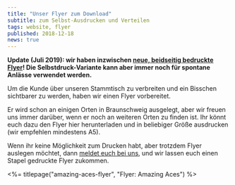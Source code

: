 ```yaml
---
title: "Unser Flyer zum Download"
subtitle: zum Selbst-Ausdrucken und Verteilen
tags: website, flyer
published: 2018-12-18
news: true
---
```


**Update (Juli 2019): wir haben inzwischen [neue, beidseitig bedruckte Flyer](/neue-flyer/)! Die Selbstdruck-Variante kann aber immer noch für spontane Anlässe verwendet werden.**

Um die Kunde über unseren Stammtisch zu verbreiten und ein Bisschen sichtbarer zu werden, haben wir einen Flyer vorbereitet. 

Er wird schon an einigen Orten in Braunschweig ausgelegt, aber wir freuen uns immer darüber, wenn er noch an weiteren Orten zu finden ist. Ihr könnt euch dazu den Flyer hier herunterladen und in beliebiger Größe ausdrucken (wir empfehlen mindestens A5). 

Wenn ihr keine Möglichkeit zum Drucken habt, aber trotzdem Flyer auslegen möchtet, dann [meldet euch bei uns](/kontakt/), und wir lassen euch einen Stapel gedruckte Flyer zukommen.

<%= titlepage("amazing-aces-flyer", "Flyer: Amazing Aces") %>

